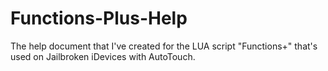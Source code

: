 # Functions-Plus-Help
The help document that I've created for the LUA script "Functions+" that's used on Jailbroken iDevices with AutoTouch.
